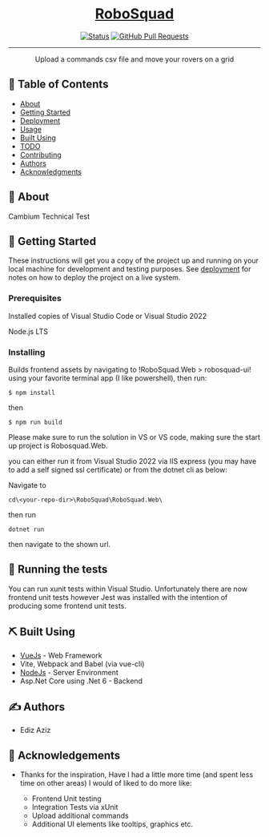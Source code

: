 <p align="center">
  <a href="" rel="noopener">
 
</p>

<h1 align="center">RoboSquad</h1>

<div align="center">

[![Status](https://img.shields.io/badge/status-active-success.svg)]()
[![GitHub Pull Requests](https://img.shields.io/github/issues-pr/kylelobo/The-Documentation-Compendium.svg)](https://github.com/kylelobo/The-Documentation-Compendium/pulls)

</div>

---

<p align="center"> Upload a commands csv file and move your rovers on a grid
    <br> 
</p>

## 📝 Table of Contents

- [About](#about)
- [Getting Started](#getting_started)
- [Deployment](#deployment)
- [Usage](#usage)
- [Built Using](#built_using)
- [TODO](../TODO.md)
- [Contributing](../CONTRIBUTING.md)
- [Authors](#authors)
- [Acknowledgments](#acknowledgement)

## 🧐 About <a name = "about"></a>

Cambium Technical Test

## 🏁 Getting Started <a name = "getting_started"></a>

These instructions will get you a copy of the project up and running on your local machine for development and testing purposes. See [deployment](#deployment) for notes on how to deploy the project on a live system.

### Prerequisites

Installed copies of Visual Studio Code or Visual Studio 2022

Node.js LTS

### Installing

Builds frontend assets by navigating to !RoboSquad.Web > robosquad-ui! using your favorite terminal app (I like powershell), then run:

```
$ npm install
```

then

```
$ npm run build
```

Please make sure to run the solution in VS or VS code, making sure the start up project is Robosquad.Web.

you can either run it from Visual Studio 2022 via IIS express (you may have to add a self signed ssl certificate) or from the dotnet cli as below:

Navigate to

```
cd\<your-repo-dir>\RoboSquad\RoboSquad.Web\
```

then run

```
dotnet run
```

then navigate to the shown url.

## 🔧 Running the tests <a name = "tests"></a>

You can run xunit tests within Visual Studio. Unfortunately there are now frontend unit tests however Jest was installed with the intention of producing some frontend unit tests.

## ⛏️ Built Using <a name = "built_using"></a>

- [VueJs](https://vuejs.org/) - Web Framework
- Vite, Webpack and Babel (via vue-cli)
- [NodeJs](https://nodejs.org/en/) - Server Environment
- Asp.Net Core using .Net 6 - Backend

## ✍️ Authors <a name = "authors"></a>

- Ediz Aziz

## 🎉 Acknowledgements <a name = "acknowledgement"></a>

- Thanks for the inspiration, Have I had a little more time (and spent less time on other areas) I would of liked to do more like:

  - Frontend Unit testing
  - Integration Tests via xUnit
  - Upload additional commands
  - Additional UI elements like tooltips, graphics etc.

